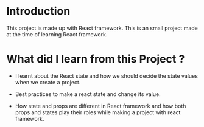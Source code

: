 # Introduction

This project is made up with React framework. This is an small project made at the time of learning React framework.

# What did I learn from this Project ?

* I learnt about the React state and how we should decide the state values when we create a project.

* Best practices to make a react state and change its value.

* How state and props are different in React framework and how both props and states play their roles while making a project with react framework.